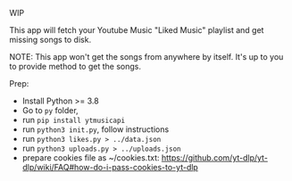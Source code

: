 WIP

This app will fetch your Youtube Music "Liked Music" playlist and get missing songs to disk.

NOTE:
This app won't get the songs from anywhere by itself. It's up to you to provide method to get the songs.


Prep:

- Install Python >= 3.8
- Go to `py` folder,
- run `pip install ytmusicapi`
- run `python3 init.py`, follow instructions
- run `python3 likes.py > ../data.json`
- run `python3 uploads.py > ../uploads.json`
- prepare cookies file as ~/cookies.txt: https://github.com/yt-dlp/yt-dlp/wiki/FAQ#how-do-i-pass-cookies-to-yt-dlp
